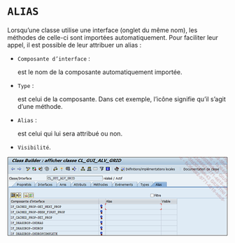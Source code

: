 # **`ALIAS`**

Lorsqu’une classe utilise une interface (onglet du même nom), les méthodes de celle-ci sont importées automatiquement. Pour faciliter leur appel, il est possible de leur attribuer un alias :

- `Composante d’interface` :

  est le nom de la composante automatiquement importée.

- `Type` :

  est celui de la composante. Dans cet exemple, l’icône signifie qu’il s’agit d’une méthode.

- `Alias` :

  est celui qui lui sera attribué ou non.

- `Visibilité`.

![](../../00_Ressources/11_Classes%20-%2006%20-%2003.png)
